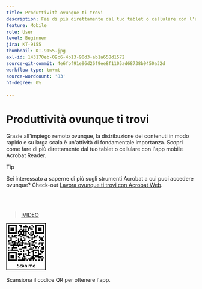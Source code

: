 ```yaml
---
title: Produttività ovunque ti trovi
description: Fai di più direttamente dal tuo tablet o cellulare con l'app mobile Acrobat Reader
feature: Mobile
role: User
level: Beginner
jira: KT-9155
thumbnail: KT-9155.jpg
exl-id: 143170eb-09c6-4b13-90d3-ab1a658d1572
source-git-commit: 4e6fbf91e96d26f9ee8f1105ad68738b9450a32d
workflow-type: tm+mt
source-wordcount: '83'
ht-degree: 0%

---
```


# Produttività ovunque ti trovi

Grazie all&#39;impiego remoto ovunque, la distribuzione dei contenuti in modo rapido e su larga scala è un&#39;attività di fondamentale importanza. Scopri come fare di più direttamente dal tuo tablet o cellulare con l&#39;app mobile Acrobat Reader.

>[!TIP]
>
>Sei interessato a saperne di più sugli strumenti Acrobat a cui puoi accedere ovunque? Check-out [Lavora ovunque ti trovi con Acrobat Web](acrobatweb.md).

<br> 

>[!VIDEO](https://video.tv.adobe.com/v/337972?quality=12&learn=on&hidetitle=true)

![QR code](../assets/Acrobatqrcode.jpg)

Scansiona il codice QR per ottenere l&#39;app.

